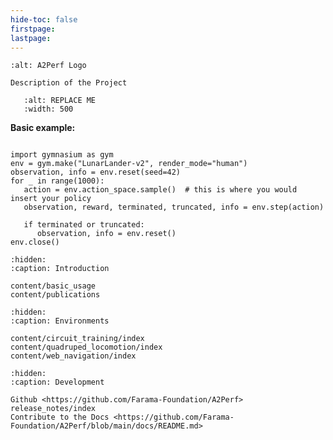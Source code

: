 ```yaml
---
hide-toc: false
firstpage:
lastpage:
---
```


```{project-logo} _static/A2Perf-text.png
:alt: A2Perf Logo
```

```{project-heading}
Description of the Project
```

```{figure} _static/REPLACE_ME.gif
   :alt: REPLACE ME
   :width: 500
```

**Basic example:**

```{code-block} python

import gymnasium as gym
env = gym.make("LunarLander-v2", render_mode="human")
observation, info = env.reset(seed=42)
for _ in range(1000):
   action = env.action_space.sample()  # this is where you would insert your policy
   observation, reward, terminated, truncated, info = env.step(action)

   if terminated or truncated:
      observation, info = env.reset()
env.close()
```

```{toctree}
:hidden:
:caption: Introduction

content/basic_usage
content/publications

```

```{toctree}
:hidden:
:caption: Environments

content/circuit_training/index
content/quadruped_locomotion/index
content/web_navigation/index
```

```{toctree}
:hidden:
:caption: Development

Github <https://github.com/Farama-Foundation/A2Perf>
release_notes/index
Contribute to the Docs <https://github.com/Farama-Foundation/A2Perf/blob/main/docs/README.md>
```
